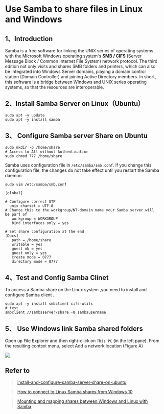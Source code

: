 # Use Samba to share files in Linux and Windows

## 1、Introduction

Samba is a free software for linking the UNIX series of operating systems with the Microsoft Windows operating system's **SMB / CIFS** (Server Message Block / Common Internet File System) network protocol. The third edition not only visits and shares SMB folders and printers, which can also be integrated into Windows Server domains, playing a domain control station (Domain Controller) and joining Active Directory members. In short, this software is a bridge between Windows and UNIX series operating systems, so that the resources are interoperable.

## 2、Install Samba Server on Linux（Ubuntu）

```
sudo apt -y update
sudo apt -y install samba
```

## 3、 Configure Samba server Share on Ubuntu 



```
sudo mkdir -p /home/share
# Access to All without Authentication
sudo chmod 777 /home/share
```
Samba uses configuration file in `/etc/samba/smb.conf`. If you change this configuration file, the changes do not take effect until you restart the Samba daemon
```
sudo vim /etc/samba/smb.conf
```
```
[global]

# Configure correct UTP
  unix charset = UTF-8
# Change this to the workgroup/NT-domain name your Samba server will be part of
   workgroup = WORKGROUP
   bind interfaces only = yes

# Set share configuration at the end
[Docs]
   path = /home/share
   writable = yes
   guest ok = yes
   guest only = yes
   create mode = 0777
   directory mode = 0777
```
## 4、Test and Config Samba Clinet 

To access a Samba share on the Linux system ,you need to install and configure Samba client .
```
sudo apt -y install smbclient cifs-utils
# test 
smbclient //sambaserver/share -U sambausername
```
## 5、 Use Windows link Samba shared folders

Open up File Explorer and then right-click on `This PC` (in the left pane). From the resulting context menu, select Add a network location (Figure A)

![](https://1123213.aiur.site/samba4window.png)

## Refer to 

> [install-and-configure-samba-server-share-on-ubuntu](https://computingforgeeks.com/install-and-configure-samba-server-share-on-ubuntu/)

>[How to connect to Linux Samba shares from Windows 10](https://www.techrepublic.com/article/how-to-connect-to-linux-samba-shares-from-windows-10/)

>[Mounting and mapping shares between Windows and Linux with Samba](https://www.redhat.com/sysadmin/samba-windows-linux)